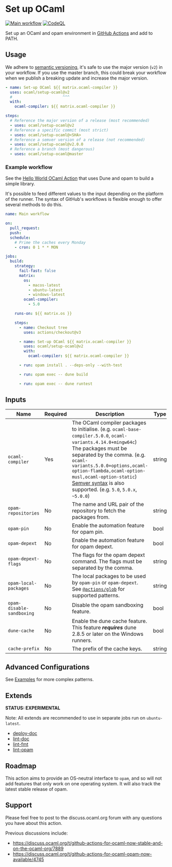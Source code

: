 # Set up OCaml

[![Main workflow](https://github.com/ocaml/setup-ocaml/workflows/Main%20workflow/badge.svg?branch=master)](https://github.com/ocaml/setup-ocaml/actions)
[![CodeQL](https://github.com/ocaml/setup-ocaml/workflows/CodeQL/badge.svg?branch=master)](https://github.com/ocaml/setup-ocaml/actions)

Set up an OCaml and opam environment in
[GitHub Actions](https://github.com/features/actions) and add to PATH.

## Usage

We adhere to [semantic versioning](https://semver.org), it's safe to use the
major version (`v2`) in your workflow. If you use the master branch, this could
break your workflow when we publish a breaking update and increase the major
version.

```yml
- name: Set-up OCaml ${{ matrix.ocaml-compiler }}
  uses: ocaml/setup-ocaml@v2
  #                      ^^^
  with:
    ocaml-compiler: ${{ matrix.ocaml-compiler }}
```

```yml
steps:
  # Reference the major version of a release (most recommended)
  - uses: ocaml/setup-ocaml@v2
  # Reference a specific commit (most strict)
  - uses: ocaml/setup-ocaml@<SHA>
  # Reference a semver version of a release (not recommended)
  - uses: ocaml/setup-ocaml@v2.0.0
  # Reference a branch (most dangerous)
  - uses: ocaml/setup-ocaml@master
```

### Example workflow

See the
[Hello World OCaml Action](https://github.com/avsm/hello-world-action-ocaml)
that uses Dune and opam to build a simple library.

It's possible to feed different values to the input depending on the platform of
the runner. The syntax of GitHub's workflows is flexible enough to offer several
methods to do this.

```yml
name: Main workflow

on:
  pull_request:
  push:
  schedule:
    # Prime the caches every Monday
    - cron: 0 1 * * MON

jobs:
  build:
    strategy:
      fail-fast: false
      matrix:
        os:
          - macos-latest
          - ubuntu-latest
          - windows-latest
        ocaml-compiler:
          - 5.0

    runs-on: ${{ matrix.os }}

    steps:
      - name: Checkout tree
        uses: actions/checkout@v3

      - name: Set-up OCaml ${{ matrix.ocaml-compiler }}
        uses: ocaml/setup-ocaml@v2
        with:
          ocaml-compiler: ${{ matrix.ocaml-compiler }}

      - run: opam install . --deps-only --with-test

      - run: opam exec -- dune build

      - run: opam exec -- dune runtest
```

## Inputs

| Name                      | Required | Description                                                                                                                                                                                                                                                                                                                                                                               | Type   | Default  |
| ------------------------- | -------- | ----------------------------------------------------------------------------------------------------------------------------------------------------------------------------------------------------------------------------------------------------------------------------------------------------------------------------------------------------------------------------------------- | ------ | -------- |
| `ocaml-compiler`          | Yes      | The OCaml compiler packages to initialise. (e.g. `ocaml-base-compiler.5.0.0`, `ocaml-variants.4.14.0+mingw64c`) <br /> The packages must be separated by the comma. (e.g. `ocaml-variants.5.0.0+options,ocaml-option-flambda,ocaml-option-musl,ocaml-option-static`) <br /> [Semver syntax](https://github.com/npm/node-semver#ranges) is also supported. (e.g. `5.0`, `5.0.x`, `~5.0.0`) | string |          |
| `opam-repositories`       | No       | The name and URL pair of the repository to fetch the packages from.                                                                                                                                                                                                                                                                                                                       | string |          |
| `opam-pin`                | No       | Enable the automation feature for opam pin.                                                                                                                                                                                                                                                                                                                                               | bool   | `true`   |
| `opam-depext`             | No       | Enable the automation feature for opam depext.                                                                                                                                                                                                                                                                                                                                            | bool   | `true`   |
| `opam-depext-flags`       | No       | The flags for the opam depext command. The flags must be separated by the comma.                                                                                                                                                                                                                                                                                                          | string |          |
| `opam-local-packages`     | No       | The local packages to be used by `opam-pin` or `opam-depext`. See [`@actions/glob`](https://github.com/actions/toolkit/tree/main/packages/glob) for supported patterns.                                                                                                                                                                                                                   | string | `*.opam` |
| `opam-disable-sandboxing` | No       | Disable the opam sandboxing feature.                                                                                                                                                                                                                                                                                                                                                      | bool   | `false`  |
| `dune-cache`              | No       | Enable the dune cache feature. This feature **_requires_** dune 2.8.5 or later on the Windows runners.                                                                                                                                                                                                                                                                                    | bool   | `false`  |
| `cache-prefix`            | No       | The prefix of the cache keys.                                                                                                                                                                                                                                                                                                                                                             | string | `v1`     |

## Advanced Configurations

See [Examples](examples.md) for more complex patterns.

## Extends

**STATUS: EXPERIMENTAL**

Note: All extends are recommended to use in separate jobs run on
`ubuntu-latest`.

- [deploy-doc](deploy-doc)
- [lint-doc](lint-doc)
- [lint-fmt](lint-fmt)
- [lint-opam](lint-opam)

## Roadmap

This action aims to provide an OS-neutral interface to `opam`, and so will not
add features that only work on one operating system. It will also track the
latest stable release of opam.

## Support

Please feel free to post to the discuss.ocaml.org forum with any questions you
have about this action.

Previous discussions include:

- https://discuss.ocaml.org/t/github-actions-for-ocaml-now-stable-and-on-the-ocaml-org/7889
- https://discuss.ocaml.org/t/github-actions-for-ocaml-opam-now-available/4745

